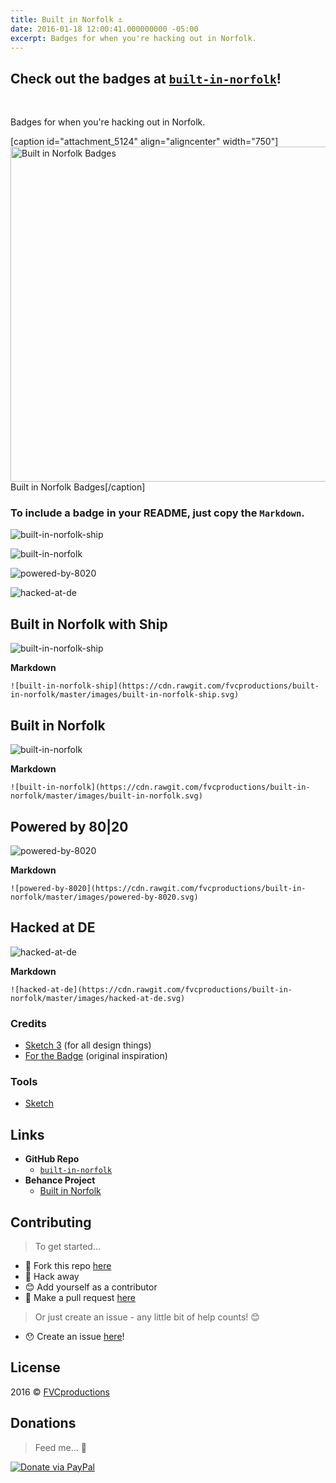 ```yaml
---
title: Built in Norfolk ⚓
date: 2016-01-18 12:00:41.000000000 -05:00
excerpt: Badges for when you're hacking out in Norfolk.
---
```

<h2 id="check-out-the-badges-at--a-href--http:--github.com-fvcproductions-built-in-norfolk--target--_blank---code-built-in-norfolk--code---a--">Check out the badges at <a href="http://github.com/fvcproductions/built-in-norfolk" target="_blank"><code>built-in-norfolk</code></a>!</h2>
<p>&nbsp;</p>
<p class="intro">Badges for when you're hacking out in Norfolk.</p>
<p>[caption id="attachment_5124" align="aligncenter" width="750"]<a href="https://fvcproductions.files.wordpress.com/2016/11/cover.png"><img class="size-large wp-image-5124" src="https://fvcproductions.files.wordpress.com/2016/11/cover.png?w=750" alt="Built in Norfolk Badges" width="750" height="536" /></a> Built in Norfolk Badges[/caption]</p>
<h3 id="to-include-a-badge-in-your-readme--just-copy-the--code-markdown--code-.">To include a badge in your README, just copy the <code>Markdown</code>.</h3>
<p><img src="https://cdn.rawgit.com/fvcproductions/built-in-norfolk/master/images/built-in-norfolk-ship.svg" alt="built-in-norfolk-ship" /></p>
<p><img src="https://cdn.rawgit.com/fvcproductions/built-in-norfolk/master/images/built-in-norfolk.svg" alt="built-in-norfolk" /></p>
<p><img src="https://cdn.rawgit.com/fvcproductions/built-in-norfolk/master/images/powered-by-8020.svg" alt="powered-by-8020" /></p>
<p><img src="https://cdn.rawgit.com/fvcproductions/built-in-norfolk/master/images/hacked-at-de.svg" alt="hacked-at-de" /></p>
<h2 id="built-in-norfolk-with-ship">Built in Norfolk with Ship</h2>
<p><img src="https://cdn.rawgit.com/fvcproductions/built-in-norfolk/master/images/built-in-norfolk-ship.svg" alt="built-in-norfolk-ship" /></p>
<p><strong>Markdown</strong></p>
<pre><code>![built-in-norfolk-ship](https://cdn.rawgit.com/fvcproductions/built-in-norfolk/master/images/built-in-norfolk-ship.svg)</code></pre>
<h2 id="built-in-norfolk">Built in Norfolk</h2>
<p><img src="https://cdn.rawgit.com/fvcproductions/built-in-norfolk/master/images/built-in-norfolk.svg" alt="built-in-norfolk" /></p>
<p><strong>Markdown</strong></p>
<pre><code>![built-in-norfolk](https://cdn.rawgit.com/fvcproductions/built-in-norfolk/master/images/built-in-norfolk.svg)</code></pre>
<h2 id="powered-by-80-20">Powered by 80|20</h2>
<p><img src="https://cdn.rawgit.com/fvcproductions/built-in-norfolk/master/images/powered-by-8020.svg" alt="powered-by-8020" /></p>
<p><strong>Markdown</strong></p>
<pre><code>![powered-by-8020](https://cdn.rawgit.com/fvcproductions/built-in-norfolk/master/images/powered-by-8020.svg)</code></pre>
<h2 id="hacked-at-de">Hacked at DE</h2>
<p><img src="https://cdn.rawgit.com/fvcproductions/built-in-norfolk/master/images/hacked-at-de.svg" alt="hacked-at-de" /></p>
<p><strong>Markdown</strong></p>
<pre><code>![hacked-at-de](https://cdn.rawgit.com/fvcproductions/built-in-norfolk/master/images/hacked-at-de.svg)</code></pre>
<h3 id="credits">Credits</h3>
<ul>
<li><a href="http://www.sketchapp.com/">Sketch 3</a> (for all design things)</li>
<li><a href="https://github.com/BraveUX/for-the-badge">For the Badge</a> (original inspiration)</li>
</ul>
<h3 id="tools">Tools</h3>
<ul>
<li><a href="https://www.sketchapp.com/" target="_blank">Sketch</a></li>
</ul>
<h2 id="links">Links</h2>
<ul>
<li><strong>GitHub Repo</strong>
<ul>
<li><a href="http://github.com/fvcproductions/built-in-norfolk" target="_blank"><code>built-in-norfolk</code></a></li>
</ul>
</li>
<li><strong>Behance Project</strong>
<ul>
<li><a href="https://www.behance.net/gallery/33000931/Built-in-Norfolk" target="_blank">Built in Norfolk</a></li>
</ul>
</li>
</ul>
<h2 id="contributing">Contributing</h2>
<blockquote><p>To get started…</p></blockquote>
<ul>
<li>🍴 Fork this repo <a href="https://github.com/fvcproductions/built-in-norfolk#fork-destination-box">here</a></li>
<li>🔨 Hack away</li>
<li>😊 Add yourself as a contributor</li>
<li>🔧 Make a pull request <a href="https://github.com/fvcproductions/built-in-norfolk/compare">here</a></li>
</ul>
<blockquote><p>Or just create an issue - any little bit of help counts! 😊</p></blockquote>
<ul>
<li>😯 Create an issue <a href="https://github.com/fvcproductions/built-in-norfolk/issues">here</a>!</li>
</ul>
<h2 id="license">License</h2>
<p>2016 © <a href="http://fvcproductions.com">FVCproductions</a></p>
<h2 id="donations">Donations</h2>
<blockquote><p>Feed me… 🍕</p></blockquote>
<p><a href="http://paypal.me/fvcproductions"><img src="https://raw.github.com/xioTechnologies/PayPal-Button/master/PayPal%20Button.png" alt="Donate via PayPal" /></a></p>
